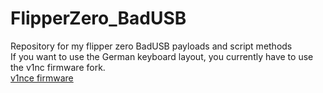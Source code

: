 # FlipperZero_BadUSB
Repository for my flipper zero BadUSB payloads and script methods</br>
If you want to use the German keyboard layout, you currently have to use the v1nc firmware fork. </br>
[v1nce firmware](https://github.com/v1nc/flipperzero-firmware)

